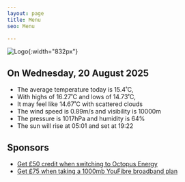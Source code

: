 ```yaml
---
layout: page
title: Menu
seo: Menu

---
```


![Logo](/images/logo.jpg){:width="832px"}

<!-- weather_marker starts -->
## On Wednesday, 20 August 2025

- The average temperature today is 15.4˚C,
- With highs of 16.27˚C and lows of 14.73˚C,
- It may feel like 14.67˚C with scattered clouds
- The wind speed is 0.89m/s and visibility is 10000m
- The pressure is 1017hPa and humidity is 64%
- The sun will rise at 05:01 and set at 19:22

<!-- weather_marker ends -->

## Sponsors

- [Get £50 credit when switching to Octopus Energy](https://bit.ly/3oD1nnS)
- [Get £75 when taking a 1000mb YouFibre broadband plan](https://aklam.io/91zWhU?)

